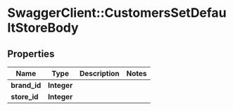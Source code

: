 # SwaggerClient::CustomersSetDefaultStoreBody

## Properties
Name | Type | Description | Notes
------------ | ------------- | ------------- | -------------
**brand_id** | **Integer** |  | 
**store_id** | **Integer** |  | 

